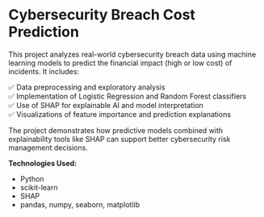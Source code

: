 # Cybersecurity Breach Cost Prediction

This project analyzes real-world cybersecurity breach data using machine learning models to predict the financial impact (high or low cost) of incidents. It includes:

✅ Data preprocessing and exploratory analysis  
✅ Implementation of Logistic Regression and Random Forest classifiers  
✅ Use of SHAP for explainable AI and model interpretation  
✅ Visualizations of feature importance and prediction explanations  

The project demonstrates how predictive models combined with explainability tools like SHAP can support better cybersecurity risk management decisions.

**Technologies Used:**  
- Python  
- scikit-learn  
- SHAP  
- pandas, numpy, seaborn, matplotlib  


